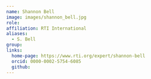 ```yaml
---
name: Shannon Bell
image: images/shannon_bell.jpg
role: 
affiliation: RTI International
aliases:
  - S. Bell
group: 
links:
  home-page: https://www.rti.org/expert/shannon-bell
  orcid: 0000-0002-5754-6085
  github:
---
```

